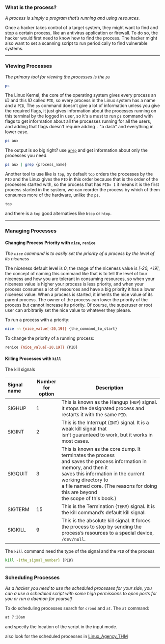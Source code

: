 
### What is the process?
*A process is simply a program that’s running and using resources.*

Once a hacker takes control of a target system, they might want to find and stop a certain process, like an antivirus application or firewall. To do so, the hacker would first need to know how to find the process. The hacker might also want to set a scanning script to run periodically to find vulnerable systems.

---

### Viewing Processes
*The primary tool for viewing the processes is the `ps`*

```bash
ps
```

The Linux Kernel, the core of the operating system gives every process an *ID* and this *ID* called `PID`, so every process in the Linux system has a name and a `PID`, The `ps` command doesn't give a lot of information unless you give the required flags, it just gives information about the processes running on this terminal by the logged in user, so it's a must to run `ps` command with flags to get information about all the processes running for all the users, and adding that flags doesn't require adding `-` "a dash" and everything in lower case.

```bash
ps aux
```

The output is so big right? use [`grep`](Ch1_Sec2_Basic_Commands.md) and get information about only the processes you need.

```bash
ps aux | grep {process_name}
```

Another tool to use like is `top`, by default `top` orders the processes by the `PID` and the Linux gives the `PID` in this order because that is the order of the processes started with, so the process that has `PID= 1` it means it is the first process started in the system, we can reorder the process by which of them consumes more of the hardware, unlike the `ps`.

```bash
top
```

and there is a `top` good alternatives like `btop` or `htop`.

---

### Managing Processes

#### Changing Process Priority with `nice`, `renice`
*The `nice` command is to easily set the priority of a process by the level of its niceness*

The niceness default level is *0*, the range of the niceness value is *[-20, +19]*, the concept of naming this command like that is to tell the level of tour niceness and how you are tolerant in consuming resources, so when your niceness value is higher your process is less priority, and when your process consumes a lot of resources and have a big priority it has a lower niceness value. When a process is started, it inherits the nice value of its parent process. The owner of the process can lower the priority of the process but cannot increase its priority. Of course, the superuser or root user can arbitrarily set the nice value to whatever they please.

To run a process with a priority:
```bash
nice -n {nice_value[-20,19]} {the_command_to_start} 
```

To change the priority of a running process:
```bash
renice {nice_value[-20,19]} {PID}
```

#### Killing Processes with `kill`

The  kill signals

| Signal name | Number<br>for option | Description                                                                                                                                                                                                                                                                  |
| :---------- | -------------------- | ---------------------------------------------------------------------------------------------------------------------------------------------------------------------------------------------------------------------------------------------------------------------------- |
| SIGHUP      | 1                    | This is known as the Hangup (`HUP`) signal. It stops the designated process and restarts it with the same `PID`.                                                                                                                                                             |
| SIGINT      | 2                    | This is the Interrupt (`INT`) signal. It is a weak kill signal that<br>isn’t guaranteed to work, but it works in most cases.                                                                                                                                                 |
| SIGQUIT     | 3                    | This is known as the core dump. It terminates the process<br>and saves the process information in memory, and then it<br>saves this information in the current working directory to<br>a file named core. (The reasons for doing this are beyond<br>the scope of this book.) |
| SIGTERM     | 15                   | This is the Termination (`TERM`) signal. It is the kill command’s default kill signal.                                                                                                                                                                                       |
| SIGKILL     | 9                    | This is the absolute kill signal. It forces the process to stop by sending the process’s resources to a special device, `/dev/null`.                                                                                                                                         |

The `kill` command need the type of the signal and the `PID` of the process
```bash
kill -{the_signal_number} {PID}
```

---

### Scheduling Processes
*As a hacker you need to use the scheduled processes for your side, you can a use a scheduled script with some high permissions to open ports for you or run a daemon for yourself*

To do scheduling processes search for `crond` and `at`.
The `at` command:
```bash
at 7:20am
```
and specify the location of the script in the input mode.

also look for the scheduled processes in [Linux_Agency_THM](../THM_CTF/LinuxRoom-2.md) 

